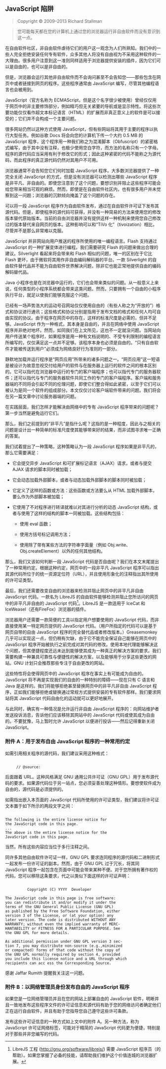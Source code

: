 ## JavaScript 陷阱

> Copyright © 2009–2013 Richard Stallman 

> 您可能每天都在您的计算机上通过您的浏览器运行非自由软件而没有意识到这一点。

在自由软件社区，非自由软件虐待它们的用户这一观念为人们所熟知。我们中的一些人完全拒绝安装任何专有软件，众多其他人将没有自由视为不采用这种软件的一大理由。很多用户注意到这一准则同样适用于浏览器提供安装的插件，因为它们可以是自由的，也可以是非自由的。

但是，浏览器会运行其他非自由软件而不会询问甚至不会告知您——那些包含在网页中或者链接到网页的程序。这些程序通常由 JavaScript 编写，尽管其他编程语言也会被用到。

JavaScript（官方名称为 ECMAScript，但是这个名字很少被使用）曾经仅仅用于网页中的非主要修饰部分，例如精巧但无关紧要的导航或是显示特性。将这些次要功能仅仅看作超文本标记语言（HTML）的扩展而非真正意义上的软件是可以接受的；它们并不会构成一个主要问题。

很多网站仍然以这种方式使用 JavaScript，但有些网站将其用于主要的程序以执行大型任务。例如谷歌 Docs 将会向您的计算机下传一个大约 0.5 MB 的 JavaScript 程序，这个程序用一种我们称之为混淆脚本（Obfuscript）的紧密格式编写，由于其中没有注释，也极少使用空白字符，而方法的名称只有一个字母。程序的源代码应当采用有利于修改它的形式；因此这种紧密的代码不能称之为源代码，而此程序的真正源代码仍然对其用户不可用。

浏览器通常不会告知您它们何时加载 JavaScript 程序。大多数浏览器提供了一种完全关闭 JavaScript 的方式，但是没有浏览器可以检测出哪些 JavaScript 程序是非平凡、非自由的。即使您注意到了这个问题，要想识别并阻止这些程序可能会给您带来相当可观的麻烦。然而，即使是在自由软件社区内，也有很多用户并未觉察到这一问题；浏览器的沉默倾向掩盖了这个问题的存在。

可以将一段 JavaScript 程序作为自由软件发布，通过在自由软件许可证下发布其源代码。但是，即使程序的源代码可获得，并没有一种简易的方法来使用您的修改版本替代原始版本。当前的自由浏览器并没有提供这样一种机制来使用您自己修改过的版本替代来自网页的版本。这种影响可以和“TiVo 化”（tivoization）相比，尽管并不是那么非常难以克服。

JavaScript 并非网站向用户推送的程序所使用的唯一编程语言。Flash 支持通过 JavaScript 的一种扩展变体进行编程。我们需要研究 Flash 的问题来做出合理的建议。Silverlight 看起来将会带来和 Flash 相似的问题，唯一的区别在于它比 Flash 更坏，由于微软将其用作非自由编码解码器的平台。一款 Silverlight 的自由软件替代品并不能为自由软件世界解决问题，除非它也能正常地提供自由的编码解码替代品。

Java 小程序也是在浏览器中运行的，它们也会带来类似的问题。从一般意义上来说，任何类型的小程序系统都会带来这类问题。然而，只要拥有一个自由的小程序执行平台，就足以使我们能够克服这个问题。

已经有一场声势浩大的运动号召网站仅仅使用自由的（有些人称之为“开放的”）格式和协议进行通讯；这些格式和协议分别是指用于发布文档的格式和任何人均可自由实现的协议。由于程序在网页中的存在，这样的标准尺度是必需的，但并不足够。JavaScript 作为一种格式，其本身是自由的，并且在网络中使用 JavaScript 程序并非绝对地坏。然而，如同我们在上文所见，这也不一定就没问题。当网站向用户传送某个程序时，如果程序是用一种有文档说明的、不受专利限制的编程语言所编写的，仅仅满足这一点并不足够。该程序本身也必须是自由的。“只有自由软件才能被传送到用户”必须成为网络良好行为准则的一部分。

静默地加载并运行程序是“网页应用”所带来的诸多问题之一。“网页应用”这一短语是被设计为故意忽视交付给用户的软件与在服务器上运行的软件之间的根本区别的。它可以指代在浏览器中运行的专门的客户端程序；也可以指代专门的服务器软件；还可以指代与专门的服务器软件共同工作的专门的客户端程序。客户端和服务器端的不同将会引起不同的伦理问题，即使它们整合得如此紧密，以至于它们可以被认为是同一个软件的组成部分。本文仅仅讨论客户端软件带来的问题。我们将会在另一篇文章中讨论服务器端的问题。

在实践层面，我们怎样才能解决由网络中的专有 JavaScript 程序带来的问题呢？第一步当然是避免运行它们。

那么，我们之前提到的“非平凡”是指什么呢？这指的是一种程度，因此与之相关的问题是设计出一种简单的标准尺度使其能够带来好的结果，而非试图寻求唯一正确的答案。

我们试着提出了一种策略，这种策略认为一段 JavaScript 程序如果是非平凡的，那么它需要满足：

-   它会提交异步 JavaScript 和可扩展标记语言（AJAX）请求，或者与提交 AJAX 请求的脚本同时被加载；

-   它会动态加载外部脚本，或者与动态加载外部脚本的脚本同时被加载；

-   它定义了这样的函数或方法：这些函数或方法要么从 HTML 加载外部脚本，要么作为外部脚本被加载；

-   它使用了不对程序进行转译就难以对其进行分析的动态 JavaScript 结构，或者与使用了这样的结构的脚本一同被加载。这些结构包括：

    -   使用 eval 函数；

    -   使用方括号标记调用方法；

    -   使用除了带有某些方法的字符串字面量（例如 Obj.write、<!--(pdf)\newline(pdf)--> Obj.createElement）以外的任何其他结构。

那么，我们又该如何判断一段 JavaScript 代码是否自由呢？我们在本文末尾提出了一种常用约定。根据这种约定，网页中的一段非平凡 JavaScript 程序可以指出其源代码所位于的统一资源定位符（URL），并且使用形象化的注释指出其所使用的许可证类型。

最后，我们还需要改变自由的浏览器来检测并阻止网页中的非平凡非自由 JavaScript 代码。一款名为 LibreJS 的自由软件能够检测并阻止您所访问的网页中的非平凡非自由的 JavaScript 代码[^js-1]。LibreJS 是一款适用于 IceCat 和 IceWeasel（还有FireFox）浏览器的插件。

浏览器用户还需要一款简便的工具以指定用户想要使用的 JavaScript 代码，而非直接使用某一特定网页提供的 JavaScript 代码。（用户所指定的代码可以是基于网页自带的自由 JavaScript 程序的完全替代品或者修改版本。）Greasemonkey 几乎可以实现这一点，但仍稍有欠缺，由于它不能完全保证自己能够在网页中的 JavaScript 程序开始被执行之前完成对其代码的修改。使用本地代理能够解决这个问题，但其便捷程度还远未达到能够使其成为一种真正的解决方案的要求。我们需要构建一种兼具可靠性与便捷性的解决方案，以及能够用于分享这些更改的网站。GNU 计划只会推荐那些专注于自由更改的网站。

这些特性将会使得网页中的 JavaScript 程序在事实上有可能成为自由的。JavaScript 将不再是实现我们的自由的一种特别的障碍——现在只有 C 语言和 Java 是这样的。我们将能够拒绝甚至替换网页中的非平凡非自由 JavaScript 程序，正如我们能够拒绝或替换通过常规方式提供安装的专有软件那样。我们要求网站将其 JavaScript 代码自由化的运动就可以更好地展开。

与此同时，确实有一种情况是允许运行非自由 JavaScript 程序的：向网站维护者发送投诉消息，告诉他们应该移除其网站中的 JavaScript 代码或使其成为自由的。不要犹豫，马上暂时允许 JavaScript 以便进行投诉——然后记得重新关闭 JavaScript。

### 附件 A：用于发布自由 JavaScript 程序的一种常用约定

如需引用相关程序的源代码，我们建议采用这种格式：

``` 
     
     // @source:                      
```                                  

后面跟着 URL。这种风格满足 GNU 通用公共许可证（GNU GPL）用于发布源代码的要求。如果源代码位于另一站点，您必须妥善处理这种情形。要想使软件成为自由的，源代码是必须提供的。

如需指出嵌入本页面的 JavaScript 代码所使用的许可证类型，我们建议将许可证文本置于如下所示的两段文字之间：

```

The following is the entire license notice for
the JavaScript code in this page.    
...                              
The above is the entire license notice for the 
JavaScript code in this page.                         
```                                 

当然，所有这些内容应当位于多行注释之间。

同许多其他自由软件许可证一样，GNU GPL 要求连同程序的源代码和二进制形式一起发布一份许可证的副本。然而，由于 GNU GPL 过于冗长，将其同 JavaScript 程序一起包含在页面中可能会带来某种不便。对于您所拥有著作权的代码，您可以移除这条要求，代之以类似下面这样的许可证声明：

```
          
          Copyright (C) YYYY  Developer
                                     
The JavaScript code in this page is free software: 
you can redistribute it and/or modify it under the 
terms of the GNU General Public License (GNU GPL) 
as published by the Free Software Foundation, either 
version 3 of the License, or (at your option) any 
later version. The code is distributed WITHOUT ANY 
WARRANTY; without even the implied warranty of MERC-
HANTABILITY or FITNESS FOR A PARTICULAR PURPOSE. See 
the GNU GPL for more details.  

As additional permission under GNU GPL version 3 sec-
tion 7, you may distribute non-source (e.g.,minimized 
or compacted) forms of that code without the copy of 
the GNU GPL normally required by section 4, provided 
you include this license notice and a URL through which 
recipients can acc ess the Corresponding Source.
```

感谢 Jaffar Rumith 提醒我关注这一问题。

### 附件 B：以网络管理员身份发布自由的 JavaScript 程序

如果您是一位网络管理员并且在您的网站上部署自由的 JavaScript 软件，明晰并且一致地发布这些程序文件的许可证信息和源代码有助于您的网络访问者确定他们正在运行自由软件，并且有助于您指导您自己遵守这些许可条款。

发布这些许可证信息的一种方式如上文中的附件 A。另一种方法，称为 JavaScript 许可证网络标签，可能对于精简的 JavaScript 代码更为便捷，特别是对于那些并非您编写的代码。

[^js-1]: LibreJS 工程 (<http://gnu.org/software/librejs/>) 需要 JavaScript 程序员（的帮助）。如果您掌握了必备的技能，请帮助我们维护这个价值连城的浏览器扩展。
